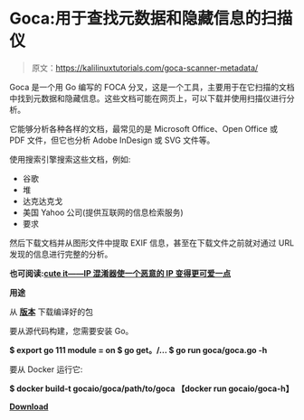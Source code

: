 # Goca:用于查找元数据和隐藏信息的扫描仪

> 原文：<https://kalilinuxtutorials.com/goca-scanner-metadata/>

Goca 是一个用 Go 编写的 FOCA 分叉，这是一个工具，主要用于在它扫描的文档中找到元数据和隐藏信息。这些文档可能在网页上，可以下载并使用扫描仪进行分析。

它能够分析各种各样的文档，最常见的是 Microsoft Office、Open Office 或 PDF 文件，但它也分析 Adobe InDesign 或 SVG 文件等。

使用搜索引擎搜索这些文档，例如:

*   谷歌
*   堆
*   达克达克戈
*   美国 Yahoo 公司(提供互联网的信息检索服务)
*   要求

然后下载文档并从图形文件中提取 EXIF 信息，甚至在下载文件之前就对通过 URL 发现的信息进行完整的分析。

**也可阅读:[cute it——IP 混淆器使一个恶意的 IP 变得更可爱一点](https://kalilinuxtutorials.com/cuteit-ip-obfuscator/)**

**用途**

从 [**版本**](https://github.com/gocaio/goca/releases) 下载编译好的包

要从源代码构建，您需要安装 Go。

**$ export go 111 module = on
$ go get。/…
$ go run goca/goca.go -h**

要从 Docker 运行它:

**$ docker build-t gocaio/goca/path/to/goca
【docker run gocaio/goca-h】**

[**Download**](https://github.com/Gocaio/goca)